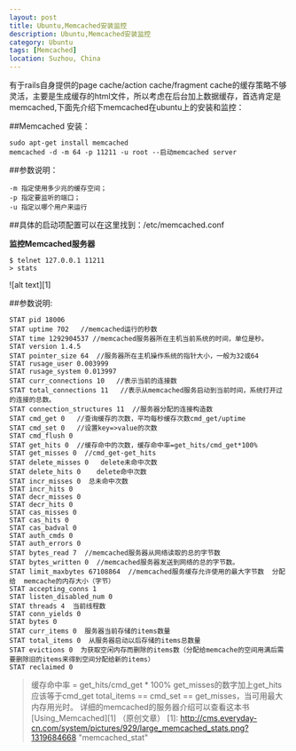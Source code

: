```yaml
---
layout: post
title: Ubuntu,Memcached安装监控
description: Ubuntu,Memcached安装监控
category: Ubuntu
tags: [Memcached]
location: Suzhou, China
---
```

有于rails自身提供的page cache/action cache/fragment cache的缓存策略不够灵活，主要是生成缓存的html文件，所以考虑在后台加上数据缓存，首选肯定是memcached,下面先介绍下memcached在ubuntu上的安装和监控：

##Memcached 安装：

	sudo apt-get install memcached
	memcached -d -m 64 -p 11211 -u root --启动memcached server

##参数说明：

    -m 指定使用多少兆的缓存空间；
    -p 指定要监听的端口；
    -u 指定以哪个用户来运行 
##具体的启动项配置可以在这里找到：/etc/memcached.conf

**监控Memcached服务器**

	$ telnet 127.0.0.1 11211
	> stats
![alt text][1]

##参数说明:

    STAT pid 18006
    STAT uptime 702   //memcached运行的秒数
    STAT time 1292904537 //memcached服务器所在主机当前系统的时间，单位是秒。
    STAT version 1.4.5
    STAT pointer_size 64  //服务器所在主机操作系统的指针大小，一般为32或64
    STAT rusage_user 0.003999
    STAT rusage_system 0.013997
    STAT curr_connections 10   //表示当前的连接数
    STAT total_connections 11   //表示从memcached服务启动到当前时间，系统打开过的连接的总数。
    STAT connection_structures 11  //服务器分配的连接构造数
    STAT cmd_get 0   //查询缓存的次数，平均每秒缓存次数cmd_get/uptime
    STAT cmd_set 0   //设置key=>value的次数
    STAT cmd_flush 0
    STAT get_hits 0  //缓存命中的次数，缓存命中率=get_hits/cmd_get*100%
    STAT get_misses 0  //cmd_get-get_hits
    STAT delete_misses 0   delete未命中次数
    STAT delete_hits 0    delete命中次数
    STAT incr_misses 0  总未命中次数
    STAT incr_hits 0
    STAT decr_misses 0
    STAT decr_hits 0
    STAT cas_misses 0
    STAT cas_hits 0
    STAT cas_badval 0
    STAT auth_cmds 0
    STAT auth_errors 0
    STAT bytes_read 7  //memcached服务器从网络读取的总的字节数
    STAT bytes_written 0  //memcached服务器发送到网络的总的字节数。
    STAT limit_maxbytes 67108864  //memcached服务缓存允许使用的最大字节数  分配给  memcache的内存大小（字节）
    STAT accepting_conns 1
    STAT listen_disabled_num 0
    STAT threads 4  当前线程数
    STAT conn_yields 0
    STAT bytes 0
    STAT curr_items 0  服务器当前存储的items数量
    STAT total_items 0  从服务器启动以后存储的items总数量
    STAT evictions 0  为获取空闲内存而删除的items数（分配给memcache的空间用满后需要删除旧的items来得到空间分配给新的items）
    STAT reclaimed 0

> 缓存命中率 = get_hits/cmd_get * 100%
> get_misses的数字加上get_hits应该等于cmd_get
> total_items == cmd_set == get_misses，当可用最大内存用光时。
> 详细的memcached的服务器介绍可以查看这本书[Using_Memcached][1]
（原创文章）
[1]: http://cms.everyday-cn.com/system/pictures/929/large_memcached_stats.png?1319684668 "memcached_stat"
